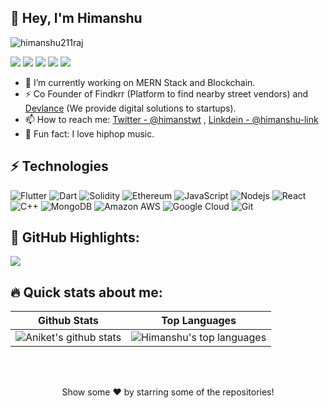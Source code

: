 ## 👋 Hey, I'm Himanshu 

<p align="left"> <img src="https://komarev.com/ghpvc/?username=himanshu211raj&label=Views&color=red" alt="himanshu211raj" /> </p>

<a  href="https://www.himanshuraj.in/"><img src="https://img.shields.io/badge/himanshuraj.in-161B22.svg?&style=for-the-badge&logo=safari&logoColor=white"></a>
<a href="mailto: himanshu211raj@gmail.com"><img src="https://img.shields.io/badge/-himanshu211raj%40gmail.com-C5221E?&style=for-the-badge&logo=Gmail&logoColor=white" ></a> <a href="https://www.linkedin.com/in/himanshu-link/"><img src="https://img.shields.io/badge/himanshu-link-%230077B5.svg?&style=for-the-badge&logo=linkedin&logoColor=white" ></a> <a href="https://github.com/himanshu211raj"><img src="https://img.shields.io/badge/himanshu211raj-white.svg?&style=for-the-badge&logo=github&logoColor=black" ></a> <a href="https://twitter.com/himanstwt"><img src="https://img.shields.io/badge/himanstwt-blue.svg?&style=for-the-badge&logo=twitter&logoColor=white" ></a> 

- 🔭 I’m currently working on MERN Stack and Blockchain.
- ⚡ Co Founder of Findkrr (Platform to find nearby street vendors) and [Devlance](https://devlance.in) (We provide digital solutions to startups).
- 📫 How to reach me: [Twitter - @himanstwt](https://twitter.com/himanstwt) , [Linkdein - @himanshu-link](https://www.linkedin.com/in/himanshu-link/)
- 👋  Fun fact: I love hiphop music.


## ⚡ Technologies

![Flutter](https://img.shields.io/badge/-Flutter-blue?style=flat-square&logo=flutter)
![Dart](https://img.shields.io/badge/-Dart-red?style=flat-square&logo=dart)
![Solidity](https://img.shields.io/badge/-solidity-E34A86?style=flat-square&logo=solidity)
![Ethereum](https://img.shields.io/badge/-ethereum-green?style=flat-square&logo=ethereum)
![JavaScript](https://img.shields.io/badge/-JavaScript-black?style=flat-square&logo=javascript)
![Nodejs](https://img.shields.io/badge/-Nodejs-pink?style=flat-square&logo=Node.js)
![React](https://img.shields.io/badge/-React-black?style=flat-square&logo=react)
![C++](https://img.shields.io/badge/-C++-00599C?style=flat-square&logo=c)
![MongoDB](https://img.shields.io/badge/-MongoDB-black?style=flat-square&logo=mongodb)
![Amazon AWS](https://img.shields.io/badge/Amazon%20AWS-232F3E?style=flat-square&logo=amazon-aws)
![Google Cloud](https://img.shields.io/badge/Google%20Cloud-black?style=flat-square&logo=google-cloud)
![Git](https://img.shields.io/badge/-Git-black?style=flat-square&logo=git)


## 🌼 GitHub Highlights:
<a href="">
  <img align="center" src="http://github-readme-streak-stats.herokuapp.com?user=himanshu211raj&theme=gruvbox_duo"/>
</a>


## 🔥 Quick stats about me:

| Github Stats | Top Languages |
| --- | --- |
| ![Aniket's github stats](https://github-readme-stats.vercel.app/api?username=himanshu211raj&show_icons=true&title_color=f6c32c&icon_color=f6c32c&text_color=9f9f9f&bg_color=151515&count_private=true) | ![Himanshu's top languages](https://github-readme-stats.vercel.app/api/top-langs/?username=himanshu211raj&show_icons=true&title_color=f6c32c&icon_color=f6c32c&text_color=9f9f9f&bg_color=151515&count_private=true&layout=compact) |

<br></br>
<p align="center">
Show some ❤️ by starring some of the repositories!
</p>
